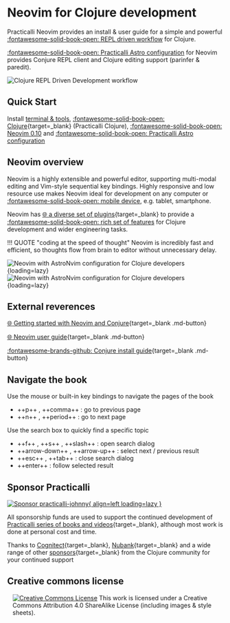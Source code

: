 # Neovim for Clojure development

Practicalli Neovim provides an install & user guide for a simple and powerful [:fontawesome-solid-book-open: REPL driven workflow](introduction/repl-workflow.md) for Clojure.

[:fontawesome-solid-book-open: Practicalli Astro configuration](install/neovim/#practicalli-astro-config) for Neovim provides Conjure REPL client and Clojure editing support (parinfer & paredit).

![Clojure REPL Driven Development workflow](https://github.com/practicalli/graphic-design/raw/live/clojure/clojure-repl-workflow-concept.png?raw=true)


## Quick Start

Install [terminal & tools](install/terminal-tools.md), [:fontawesome-solid-book-open: Clojure](https://practical.li/clojure/){target=_blank} (Practicalli Clojure), [:fontawesome-solid-book-open: Neovim 0.10](install/neovim.md) and [:fontawesome-solid-book-open: Practicalli Astro configuration](install/neovim/#practicalli-astro-config)


## Neovim overview

Neovim is a highly extensible and powerful editor, supporting multi-modal editing and Vim-style sequential key bindings. Highly responsive and low resource use makes Neovim ideal for development on any computer or [:fontawesome-solid-book-open: mobile device](termux/), e.g. tablet, smartphone.

Neovim has [:globe_with_meridians: a diverse set of plugins](https://neovimcraft.com/){target=_blank} to provide a [:fontawesome-solid-book-open: rich set of features](introduction/features.md) for Clojure development and wider engineering tasks.

!!! QUOTE "coding at the speed of thought"
    Neovim is incredibly fast and efficient, so thoughts flow from brain to editor without unnecessary delay.


![Neovim with AstroNvim configuration for Clojure developers](https://github.com/practicalli/graphic-design/blob/live/editors/neovim/astronvim/neovim-astronvim-clojure-example-light.png?raw=true#only-light){loading=lazy}
![Neovim with AstroNvim configuration for Clojure developers](https://github.com/practicalli/graphic-design/blob/live/editors/neovim/astronvim/neovim-astronvim-clojure-example-dark.png?raw=true#only-dark){loading=lazy}


## External reverences

[:globe_with_meridians: Getting started with Neovim and Conjure](https://oli.me.uk/getting-started-with-clojure-neovim-and-conjure-in-minutes/){target=_blank .md-button}

[:globe_with_meridians: Neovim user guide](https://neovim.io/doc/user/){target=_blank .md-button}

[:fontawesome-brands-github: Conjure install guide](https://github.com/Olical/conjure/wiki/Quick-start:-Clojure){target=_blank .md-button}


## Navigate the book

Use the mouse or built-in key bindings to navigate the pages of the book

- ++p++ , ++comma++ : go to previous page
- ++n++ , ++period++ : go to next page

Use the search box to quickly find a specific topic

- ++f++ , ++s++ , ++slash++ : open search dialog
- ++arrow-down++ , ++arrow-up++ : select next / previous result
- ++esc++ , ++tab++ : close search dialog
- ++enter++ : follow selected result


## Sponsor Practicalli

[![Sponsor practicalli-johnny](https://raw.githubusercontent.com/practicalli/graphic-design/live/buttons/practicalli-github-sponsors-button.png){ align=left loading=lazy }](https://github.com/sponsors/practicalli-johnny/)

All sponsorship funds are used to support the continued development of [Practicalli series of books and videos](https://practical.li/){target=_blank}, although most work is done at personal cost and time.

Thanks to [Cognitect](https://www.cognitect.com/){target=_blank}, [Nubank](https://nubank.com.br/){target=_blank} and a wide range of other [sponsors](https://github.com/sponsors/practicalli-johnny#sponsors){target=_blank} from the Clojure community for your continued support


## Creative commons license

<div style="width:95%; margin:auto;">
<a rel="license" href="http://creativecommons.org/licenses/by-sa/4.0/"><img alt="Creative Commons License" style="border-width:0" src="https://i.creativecommons.org/l/by-sa/4.0/88x31.png" /></a>
This work is licensed under a Creative Commons Attribution 4.0 ShareAlike License (including images & style sheets).
</div>

